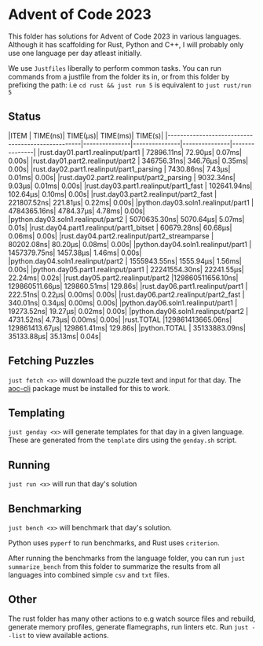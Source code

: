 # Advent of Code 2023

This folder has solutions for Advent of Code 2023 in various languages. Although it has scaffolding for Rust, Python and C++, I will probably only use one language per day atleast initially.

We use `Justfiles` liberally to perform common tasks. You can run commands from a justfile from the folder its in, or from this folder by prefixing the path: i.e `cd rust && just run 5` is equivalent to `just rust/run 5`

## Status

<tstart></tstart>
|ITEM                                              |       TIME(ns)|       TIME(µs)|       TIME(ms)|        TIME(s)|
|--------------------------------------------------|---------------|---------------|---------------|---------------|
|rust.day01.part1.realinput/part1                  |     72896.11ns|        72.90µs|         0.07ms|          0.00s|
|rust.day01.part2.realinput/part2                  |    346756.31ns|       346.76µs|         0.35ms|          0.00s|
|rust.day02.part1.realinput/part1_parsing          |      7430.86ns|         7.43µs|         0.01ms|          0.00s|
|rust.day02.part2.realinput/part2_parsing          |      9032.34ns|         9.03µs|         0.01ms|          0.00s|
|rust.day03.part1.realinput/part1_fast             |    102641.94ns|       102.64µs|         0.10ms|          0.00s|
|rust.day03.part2.realinput/part2_fast             |    221807.52ns|       221.81µs|         0.22ms|          0.00s|
|python.day03.soln1.realinput/part1                |   4784365.16ns|      4784.37µs|         4.78ms|          0.00s|
|python.day03.soln1.realinput/part2                |   5070635.30ns|      5070.64µs|         5.07ms|          0.01s|
|rust.day04.part1.realinput/part1_bitset           |     60679.28ns|        60.68µs|         0.06ms|          0.00s|
|rust.day04.part2.realinput/part2_streamparse      |     80202.08ns|        80.20µs|         0.08ms|          0.00s|
|python.day04.soln1.realinput/part1                |   1457379.75ns|      1457.38µs|         1.46ms|          0.00s|
|python.day04.soln1.realinput/part2                |   1555943.55ns|      1555.94µs|         1.56ms|          0.00s|
|python.day05.part1.realinput/part1                |  22241554.30ns|     22241.55µs|        22.24ms|          0.02s|
|rust.day05.part2.realinput/part2                  |129860511656.10ns| 129860511.66µs|    129860.51ms|        129.86s|
|rust.day06.part1.realinput/part1                  |       222.51ns|         0.22µs|         0.00ms|          0.00s|
|rust.day06.part2.realinput/part2_fast             |       340.01ns|         0.34µs|         0.00ms|          0.00s|
|python.day06.soln1.realinput/part1                |     19273.52ns|        19.27µs|         0.02ms|          0.00s|
|python.day06.soln1.realinput/part2                |      4731.52ns|         4.73µs|         0.00ms|          0.00s|
|rust.TOTAL                                        |129861413665.06ns| 129861413.67µs|    129861.41ms|        129.86s|
|python.TOTAL                                      |  35133883.09ns|     35133.88µs|        35.13ms|          0.04s|
<tend></tend>

## Fetching Puzzles

`just fetch <x>` will download the puzzle text and input for that day. The [aoc-cli](https://github.com/scarvalhojr/aoc-cli/) package must be installed for this to work.

## Templating

`just genday <x>` will generate templates for that day in a given language. These are generated from the `template` dirs using the `genday.sh` script.

## Running

`just run <x>` will run that day's solution

## Benchmarking

`just bench <x>` will benchmark that day's solution.

Python uses `pyperf` to run benchmarks, and Rust uses `criterion`.

After running the benchmarks from the language folder, you can run `just summarize_bench` from this folder to summarize the results from all languages into combined simple `csv` and `txt` files.

## Other

The rust folder has many other actions to e.g watch source files and rebuild, generate memory profiles, generate flamegraphs, run linters etc. Run `just --list` to view available actions.
